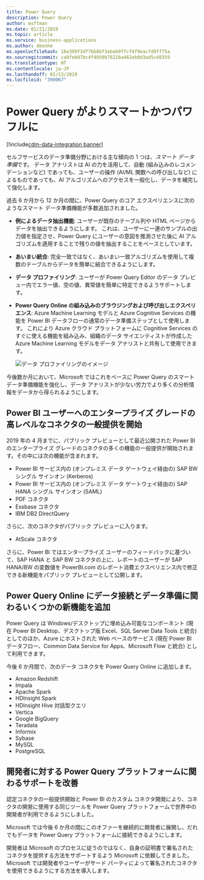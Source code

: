 ```yaml
---
title: Power Query
description: Power Query
author: msftman
ms.date: 01/21/2019
ms.topic: article
ms.service: business-applications
ms.author: deonhe
ms.openlocfilehash: 16e399f3df7bb8bf3ebeb9ffcf4f9eacfd9ff75a
ms.sourcegitcommit: ca9feb07bc4f4050b7621ba462eb0d3ad5cd8359
ms.translationtype: HT
ms.contentlocale: ja-JP
ms.lasthandoff: 02/13/2019
ms.locfileid: "390067"
---
```

<!--Are the names in the screenshot from an approved fictitious names list?-->


# <a name="power-query-becomes-smarter-and-more-powerful"></a>Power Query がよりスマートかつパワフルに
[!include[cdm-data-integration banner](../includes/cdm-data-integration.md)]


セルフサービスのデータ準備分野における主な傾向の 1 つは、*スマート データ準備*です。 データ アナリストは AI の力を活用して、自動 (組み込みのレコメンデーションなど) であっても、ユーザーの操作 (AI/ML 関数への呼び出しなど) によるものであっても、AI アルゴリズムへのアクセスを一般化し、データを補完して強化します。

過去 6 か月から 12 か月の間に、Power Query のコア エクスペリエンスに次のようなスマート データ準備機能が多数追加されました。

- **例によるデータ抽出機能**: ユーザーが既存のテーブル列や HTML ページからデータを抽出できるようにします。 これは、ユーザーに一連のサンプルの出力値を指定させ、Power Query にユーザーの意図を推測させた後に AI アルゴリズムを適用することで残りの値を抽出することをベースとしています。  
- **あいまい統合**: 完全一致ではなく、あいまい一致アルゴリズムを使用して複数のテーブルからデータを簡単に結合できるようにします。 
- **データ プロファイリング**: ユーザーが Power Query Editor のデータ プレビュー内でエラー値、空の値、異常値を簡単に特定できるようサポートします。 
- **Power Query Online の組み込みのブラウジングおよび呼び出しエクスペリエンス**: Azure Machine Learning モデルと Azure Cognitive Services の機能を Power BI データフローの通常のデータ準備ステップとして使用します。 これにより Azure クラウド プラットフォームに Cognitive Services のすぐに使える機能を組み込み、組織のデータ サイエンティストが作成した Azure Machine Learning モデルをデータ アナリストと共有して使用できます。  

   ![データ プロファイリングのイメージ](media/data-profiling.png "データ プロファイリングのイメージ")

今後数か月において、Microsoft ではこれをベースに Power Query のスマート データ準備機能を強化し、データ アナリストが少ない労力でより多くの分析情報をデータから得られるようにします。

## <a name="high-enterprise-value-connectors-become-generally-available-for-power-bi-customers"></a>Power BI ユーザーへのエンタープライズ グレードの高レベルなコネクタの一般提供を開始

2019 年の 4 月までに、パブリック プレビューとして最近公開された Power BI のエンタープライズ グレードのコネクタの多くの機能の一般提供が開始されます。その中には次の機能が含まれます。

- Power BI サービス内の (オンプレミス データ ゲートウェイ経由の) SAP BW シングル サインオン (Kerberos)
- Power BI サービス内の (オンプレミス データ ゲートウェイ経由の) SAP HANA シングル サインオン (SAML)
- PDF コネクタ
- Essbase コネクタ
- IBM DB2 DirectQuery

さらに、次のコネクタがパブリック プレビューに入ります。

- AtScale コネクタ

さらに、Power BI ではエンタープライズ ユーザーのフィードバックに基づいて、SAP HANA と SAP BW コネクタの上に、レポートのユーザーが SAP HANA/BW の変数値を PowerBI.com のレポート消費エクスペリエンス内で修正できる新機能をパブリック プレビューとして公開します。

## <a name="power-query-online-adds-several-new-data-connectivity-and-preparation-capabilities"></a>Power Query Online にデータ接続とデータ準備に関わるいくつかの新機能を追加

Power Query は Windows/デスクトップに埋め込み可能なコンポーネント (現在 Power BI Desktop、デスクトップ版 Excel、SQL Server Data Tools と統合) としてのほか、Azure にホストされた Web ベースのサービス (現在 Power BI データフロー、Common Data Service for Apps、Microsoft Flow と統合) として利用できます。

今後 6 か月間で、次のデータ コネクタを Power Query Online に追加します。  

- Amazon Redshift
- Impala
- Apache Spark
- HDInsight Spark
- HDInsight Hive 対話型クエリ
- Vertica
- Google BigQuery
- Teradata
- Informix
- Sybase
- MySQL
- PostgreSQL

## <a name="increased-support-for-developers-on-the-power-query-platform"></a>開発者に対する Power Query プラットフォームに関わるサポートを改善

認定コネクタの一般提供開始と Power BI のカスタム コネクタ開発により、コネクタの開発に使用する同じツールを Power Query プラットフォームで世界中の開発者が利用できるようにしました。

Microsoft では今後 6 か月の間にこのオファーを継続的に開発者に展開し、だれでもデータを Power Query プラットフォームに接続できるようにします。 

開発者は Microsoft のプロセスに従うのではなく、自身の証明書で署名されたコネクタを提供する方法をサポートするよう Microsoft に依頼してきました。 Microsoft では開発者やユーザーがサード パーティによって署名されたコネクタを使用できるようにする方法を導入します。
